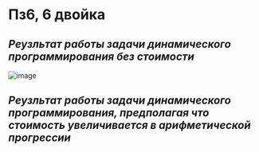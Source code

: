 # Пз6, 6 двойка

*Реузльтат работы задачи динамического программирования без стоимости*
-
![image](https://github.com/setusq/PraktikaG34N6/assets/125801694/f53d0d89-c7cc-41fd-b7dc-2869a5d5ecaf)

*Реузльтат работы задачи динамического программирования, предполагая что стоимость увеличивается в арифметической прогрессии*
-
